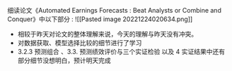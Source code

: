 细读论文《Automated Earnings Forecasts : Beat Analysts or Combine and Conquer》中以下部分 :
![[Pasted image 20221224020634.png]]
- 相较于昨天对论文的整体理解来说，今天的理解与昨天没有冲突。
- 对数据获取、模型选择比较的细节进行了学习
- 3.2.3 预测组合 、3.3. 预测绩效评价与三个实证检验 以及 4 实证结果中还有部分细节没想明白，预计明天完成